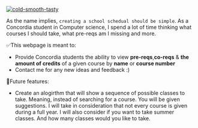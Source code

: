 <a href="https://ibb.co/xFxJB1r"><img src="https://i.ibb.co/GHzc8Wr/cold-smooth-tasty.png" alt="cold-smooth-tasty" border="0"></a>

As the name implies, `creating a school schedual should be simple`.
As a Concordia student in Computer science, I spend a lot of time thinking what courses I should take, what pre-reqs am I missing and more.

✅This webpage is meant to:
-   Provide Concordia students the ability to view **pre-reqs**,**co-reqs** & **the amount of credits** of a given course by **name** or **course number**
-  Contact me for any new ideas and feedback :)


🚀Future features:


- Create an alogirthm that will show a sequence of possible classes to take.
Meaning, instead of searching for a course. You will be given suggestions. 
I will take in consideration that not every course is given during a full year. I will also consider if you want to take summer classes. 
And how many classes would you like to take.
